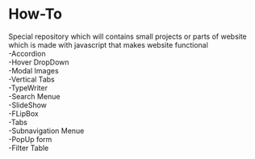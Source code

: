 # How-To
Special repository which will contains small projects or parts of website which is made with javascript that makes website functional
</br>
-Accordion
</br>
-Hover DropDown
</br>
-Modal Images
</br>
-Vertical Tabs
</br>
-TypeWriter
</br>
-Search Menue
</br>
-SlideShow
</br>
-FLipBox
</br>
-Tabs
</br>
-Subnavigation Menue
</br>
-PopUp form
</br>
-Filter Table
